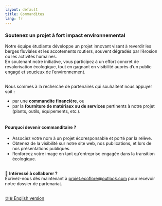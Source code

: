 ```yaml
---
layout: default
title: Commandites
lang: fr
---
```

### Soutenez un projet à fort impact environnemental<br>

Notre équipe étudiante développe un projet innovant visant à reverdir les berges fluviales et les accotements routiers, souvent dégradés par l’érosion ou les activités humaines.<br>
En soutenant notre initiative, vous participez à un effort concret de revalorisation écologique, tout en gagnant en visibilité auprès d’un public engagé et soucieux de l’environnement.<br><br>

Nous sommes à la recherche de partenaires qui souhaitent nous appuyer soit :<br>
- par une **commandite financière**, ou<br>
- par la **fourniture de matériaux ou de services** pertinents à notre projet (plants, outils, équipements, etc.).<br><br>

#### Pourquoi devenir commanditaire ?<br>
- Associez votre nom à un projet écoresponsable et porté par la relève.<br>
- Obtenez de la visibilité sur notre site web, nos publications, et lors de nos présentations publiques.<br>
- Renforcez votre image en tant qu’entreprise engagée dans la transition écologique.<br><br>

📩 **Intéressé à collaborer ?**<br>
Écrivez-nous dès maintenant à [projet.ecoflore@outlook.com](mailto:projet.ecoflore@outlook.com) pour recevoir notre dossier de partenariat.<br><br>

[🇬🇧 English version](/en/sponsorship.html)


